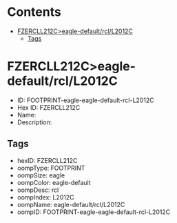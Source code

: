 



Contents
========

* [FZERCLL212C>eagle-default/rcl/L2012C](#fzercll212ceagle-defaultrcll2012c)
	* [Tags](#tags)

# FZERCLL212C>eagle-default/rcl/L2012C

- ID: FOOTPRINT-eagle-eagle-default-rcl-L2012C
- Hex ID: FZERCLL212C
- Name: 
- Description: 

## Tags

- hexID: FZERCLL212C
- oompType: FOOTPRINT
- oompSize: eagle
- oompColor: eagle-default
- oompDesc: rcl
- oompIndex: L2012C
- oompName: eagle-default/rcl/L2012C
- oompID: FOOTPRINT-eagle-eagle-default-rcl-L2012C
